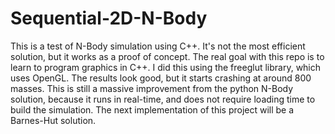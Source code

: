 # Sequential-2D-N-Body
This is a test of N-Body simulation using C++. It's not the most efficient solution, but it works as a proof of concept. The real goal with this repo is to learn to program graphics in C++. I did this using the freeglut library, which uses OpenGL. The results look good, but it starts crashing at around 800 masses. This is still a massive improvement from the python N-Body solution, because it runs in real-time, and does not require loading time to build the simulation. The next implementation of this project will be a Barnes-Hut solution.
